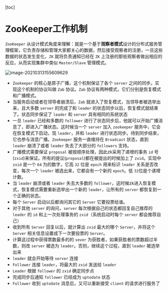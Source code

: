 [toc]



# ZooKeeper工作机制

`ZooKeeper` 从设计模式角度来理解：就是一个基于**观察者模式**设计的分布式服务管理框架，它负责存储和管理大家都关心的数据，然后接受观察者的注册，一旦这些数据的状态发生变化，`ZK` 就将负责通知已经在 `ZK` 上注册的那些观察者做出相应的反应，从而实现集群中类似 `Master/Slave` 管理模式。

![image-20210313155609629](https://homan-blog.oss-cn-beijing.aliyuncs.com/study-demo/zookeeper-demo/20210313155609.png)

- `Zookeeper` 的核心是原子广播，这个机制保证了各个 `server` 之间的同步。实现这个机制的协议叫做 `Zab` 协议。`Zab` 协议有两种模式，它们分别是恢复模式和广播模式。
- 当服务启动或者在领导者崩溃后，`Zab` 就进入了恢复模式，当领导者被选举出来，且大多数 `server` 的完成了和 `leader` 的状态同步以后，恢复模式就结束了。状态同步保证了 `leader` 和 `server` 具有相同的系统状态
- 一旦 `leader` 已经和多数的 `follower` 进行了状态同步后，他就可以开始广播消息了，即进入广播状态。这时候当一个 `server` 加入 `zookeeper` 服务中，它会在恢复模式下启动，现 `leader`，并和 `leader` 进行状态同步。待到同步结束，它也参与消息广播。`Zookeeper` 服务一直维持在 `Broadcast` 状态，直到 `leader` 崩溃了或者 `leader` 失去了大部分的 `followers` 支持。
- 广播模式需要保证 `proposal` 被按顺序处理，因此zk采用了递增的事务 `id` 号(`zxid`)来保证。所有的提议(`proposal`)都在被提出的时候加上了 `zxid`。实现中 `zxid` 是一个 `64` 为的数字，它高 `32` 位是 `epoch` 用来标识 `leader` 关系是否改变，每次一个 `leader` 被选出来，它都会有一个新的 `epoch`。低 `32`位是个递增计数。
- 当 `leader` 崩溃或者 `leader` 失去大多数的 `follower`，这时候zk进入恢复模式，恢复模式需要重新选举出一个新的 `leader`，让所有的 `server` 都恢复到一个正确的状态。　
-  每个 `Server` 启动以后都询问其它的 `Server` 它要投票给谁。
- 对于其他 `server` 的询问，`server` 每次根据自己的状态都回复自己推荐的 `leader` 的 `id` 和上一次处理事务的 `zxid`（系统启动时每个 `server` 都会推荐自己）
- 收到所有 `Server` 回复以后，就计算出 `zxid` 最大的哪个 `Server`，并将这个 `Server` 相关信息设置成下一次要投票的 `Server`。
- 计算这过程中获得票数最多的的 `sever` 为获胜者，如果获胜者的票数超过半数，则改 `server` 被选为 `leader`。否则，继续这个过程，直到 `leader` 被选举出来　　
- `leader` 就会开始等待 `server` 连接
- `Follower` 连接 `leader`，将最大的 `zxid` 发送给 `leader`
- `Leader` 根据 `follower` 的 `zxid` 确定同步点
- 完成同步后通知 `follower` 已经成为 `uptodate` 状态
- `Follower` 收到 `uptodate` 消息后，又可以重新接受 `client` 的请求进行服务了





